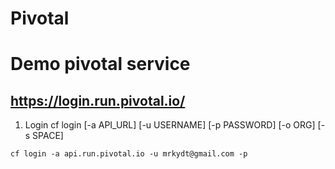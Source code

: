 # Pivotal
# Demo pivotal service
## https://login.run.pivotal.io/
1. Login
cf login [-a API_URL] [-u USERNAME] [-p PASSWORD] [-o ORG] [-s SPACE]
```
cf login -a api.run.pivotal.io -u mrkydt@gmail.com -p 
```

